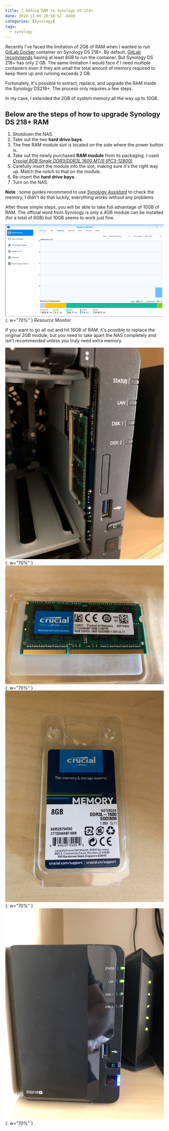 ```yaml
---
title: 🔌 Adding RAM to Synology DS 218+
date: 2019-11-09 20:58:52 -0400
categories: [Synology]
tags:
  - synology
---
```


Recently I've faced the limitation of 2GB of RAM when I wanted to run [GitLab Docker](https://hub.docker.com/r/gitlab/gitlab-ce/) container on Synology DS 218+. By default, [GitLab](https://about.gitlab.com) [recommends](https://docs.gitlab.com/ee/install/requirements.html#memory) having at least 8GB to run the container. But Synology DS 218+ has only 2 GB. The same limitation I would face if I need multiple containers even if they are small the total amount of memory required to keep them up and running exceeds 2 GB.

Fortunately, it's possible to extract, replace, and upgrade the RAM inside the Synology DS218+. The process only requires a few steps.

In my case, I extended the 2GB of system memory all the way up to 10GB.

## Below are the steps of how to upgrade Synology DS 218+ RAM

1. Shutdown the NAS.
2. Take out the two **hard drive bays**.
3. The free RAM module slot is located on the side where the power button is.
4. Take out the newly purchased **RAM module** from its packaging. I used [_Crucial 8GB Single DDR3/DDR3L 1600 MT/S (PC3-12800)_](https://www.amazon.com/gp/product/B006YG8X9Y/ref=ppx_yo_dt_b_search_asin_title?ie=UTF8&psc=1)_._
5. Carefully insert the module into the slot, making sure it's the right way up. Match the notch to that on the module.
6. Re-insert the **hard drive bays**.
7. Turn on the NAS.

**Note** : some guides recommend to use _[Synology Assistant](https://www.synology.com/en-us/support/download/DS218+#utilities)_ to check the memory, I didn't do that luckily, everything works without any problems

After those simple steps, you will be able to take full advantage of 10GB of RAM. The official word from Synology is only a 4GB module can be installed (for a total of 6GB) but 10GB seems to work just fine.

![Resource Monitor](/assets/img/blog/adding-ram-to-synology-ds-218/resource-monitor.png){: w="70%" }
_Resource Monitor_

If you want to go all out and hit 16GB of RAM, it's possible to replace the original 2GB module, but you need to take apart the NAS completely and isn't recommended unless you truly need extra memory.

![DS 218+](/assets/img/blog/adding-ram-to-synology-ds-218/IMG_6138.jpeg){: w="70%" }
![DS 218+](/assets/img/blog/adding-ram-to-synology-ds-218/IMG_6137.jpeg){: w="70%" }
![DS 218+](/assets/img/blog/adding-ram-to-synology-ds-218/IMG_6139.jpeg){: w="70%" }
![DS 218+](/assets/img/blog/adding-ram-to-synology-ds-218/IMG_6140.jpeg){: w="70%" }
